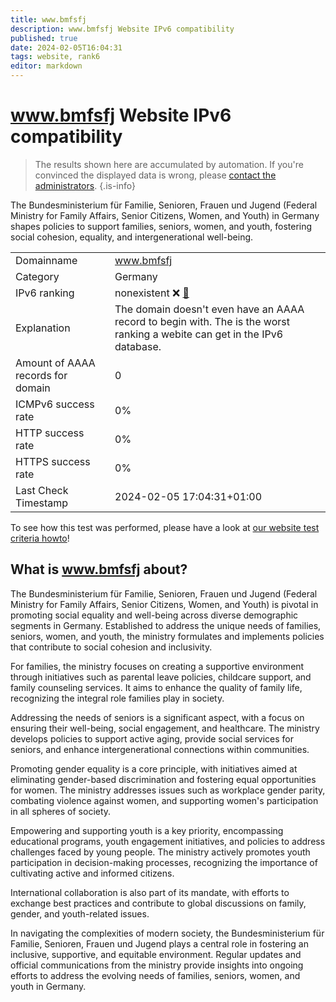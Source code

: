 ```yaml
---
title: www.bmfsfj
description: www.bmfsfj Website IPv6 compatibility
published: true
date: 2024-02-05T16:04:31
tags: website, rank6
editor: markdown
---
```


# www.bmfsfj Website IPv6 compatibility

> The results shown here are accumulated by automation. If you're convinced the displayed data is wrong, please [contact the administrators](/howto/chat). 
{.is-info}

The Bundesministerium für Familie, Senioren, Frauen und Jugend (Federal Ministry for Family Affairs, Senior Citizens, Women, and Youth) in Germany shapes policies to support families, seniors, women, and youth, fostering social cohesion, equality, and intergenerational well-being.


|   |   |
| - | - |
| Domainname | www.bmfsfj
| Category | Germany |
| IPv6 ranking | nonexistent :x: [🔗](/howto/ranking) |
| Explanation | The domain doesn't even have an AAAA record to begin with. The is the worst ranking a webite can get in the IPv6 database. |
| Amount of AAAA records for domain | 0 |
| ICMPv6 success rate | 0%|
| HTTP success rate | 0% |
| HTTPS success rate | 0% |
| Last Check Timestamp | 2024-02-05 17:04:31+01:00 |

To see how this test was performed, please have a look at [our website test criteria howto](/howto/testcriteria/website)!


## What is www.bmfsfj about?
The Bundesministerium für Familie, Senioren, Frauen und Jugend (Federal Ministry for Family Affairs, Senior Citizens, Women, and Youth) is pivotal in promoting social equality and well-being across diverse demographic segments in Germany. Established to address the unique needs of families, seniors, women, and youth, the ministry formulates and implements policies that contribute to social cohesion and inclusivity.

For families, the ministry focuses on creating a supportive environment through initiatives such as parental leave policies, childcare support, and family counseling services. It aims to enhance the quality of family life, recognizing the integral role families play in society.

Addressing the needs of seniors is a significant aspect, with a focus on ensuring their well-being, social engagement, and healthcare. The ministry develops policies to support active aging, provide social services for seniors, and enhance intergenerational connections within communities.

Promoting gender equality is a core principle, with initiatives aimed at eliminating gender-based discrimination and fostering equal opportunities for women. The ministry addresses issues such as workplace gender parity, combating violence against women, and supporting women's participation in all spheres of society.

Empowering and supporting youth is a key priority, encompassing educational programs, youth engagement initiatives, and policies to address challenges faced by young people. The ministry actively promotes youth participation in decision-making processes, recognizing the importance of cultivating active and informed citizens.

International collaboration is also part of its mandate, with efforts to exchange best practices and contribute to global discussions on family, gender, and youth-related issues.

In navigating the complexities of modern society, the Bundesministerium für Familie, Senioren, Frauen und Jugend plays a central role in fostering an inclusive, supportive, and equitable environment. Regular updates and official communications from the ministry provide insights into ongoing efforts to address the evolving needs of families, seniors, women, and youth in Germany.


